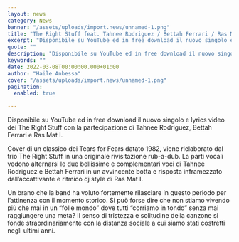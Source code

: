 ```yaml
---
layout: news
category: News
banner: "/assets/uploads/import.news/unnamed-1.png"
title: "The Right Stuff feat. Tahnee Rodriguez / Bettah Ferrari / Ras Mat I – Mad world"
excerpt: "Disponibile su YouTube ed in free download il nuovo singolo e lyrics video dei The Right Stuff con la partecipazione di Tahnee Rodriguez, Bettah Ferrari e Ras Mat I. Cover di un classico dei Tears for Fears datato 1982, viene rielaborato dal trio The Right Stuff in una originale rivisitazione rub-a-dub. La parti vocali vedono [&hellip"
quote: ""
description: "Disponibile su YouTube ed in free download il nuovo singolo e lyrics video dei The Right Stuff con la partecipazione di Tahnee Rodriguez, Bettah Ferrari e Ras Mat I. Cover di un classico dei Tears for Fears datato 1982, viene rielaborato dal trio The Right Stuff in una originale rivisitazione rub-a-dub. La parti vocali vedono [&hellip"
keywords: ""
date: 2022-03-08T00:00:00.000+01:00
author: "Haile Anbessa"
cover: "/assets/uploads/import.news/unnamed-1.png"
pagination:
  enabled: true

---
```


Disponibile su YouTube ed in free download il nuovo singolo e lyrics video dei The Right Stuff con la partecipazione di Tahnee Rodriguez, Bettah Ferrari e Ras Mat I.

Cover di un classico dei Tears for Fears datato 1982, viene rielaborato dal trio The Right Stuff in una originale rivisitazione rub-a-dub. La parti vocali vedono alternarsi le due bellissime e complementari voci di Tahnee Rodriguez e Bettah Ferrari in un avvincente botta e risposta inframezzato dall’accattivante e ritmico dj style di Ras Mat I.

Un brano che la band ha voluto fortemente rilasciare in questo periodo per l’attinenza con il momento storico. Si può forse dire che non stiamo vivendo più che mai in un “folle mondo” dove tutti “corriamo in tondo” senza mai raggiungere una meta? Il senso di tristezza e solitudine della canzone si fonde straordinariamente con la distanza sociale a cui siamo stati costretti negli ultimi anni.